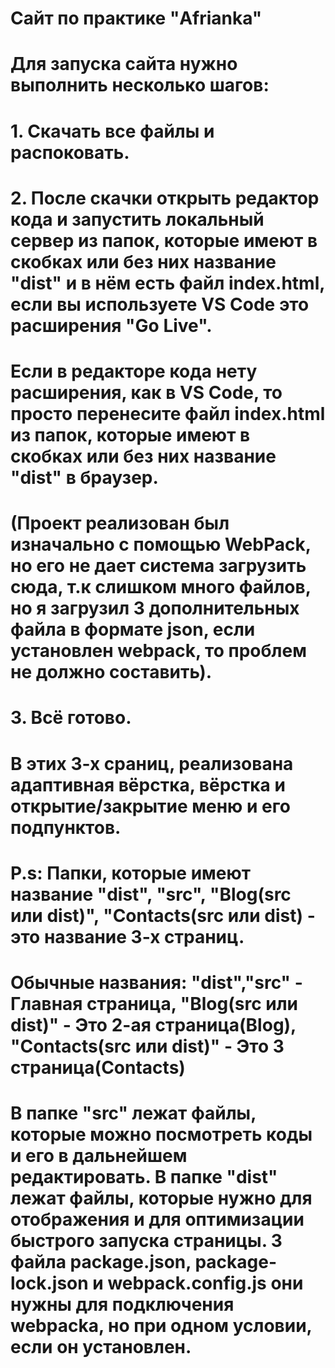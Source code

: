 # Сайт по практике "Afrianka"
# Для запуска сайта нужно выполнить несколько шагов:
# 1. Скачать все файлы и распоковать.
# 2. После скачки открыть редактор кода и запустить локальный сервер из папок, которые имеют в скобках или без них название "dist" и в нём есть файл index.html, если вы используете VS Code это расширения "Go Live". 
# Если в редакторе кода нету расширения, как в VS Code, то просто перенесите файл index.html из папок, которые имеют в скобках или без них название "dist" в браузер. 
# (Проект реализован был изначально с помощью WebPack, но его не дает система загрузить сюда, т.к слишком много файлов, но я загрузил 3 дополнительных файла в формате json, если установлен webpack, то проблем не должно составить).
# 3. Всё готово.

# В этих 3-х сраниц, реализована адаптивная вёрстка, вёрстка и открытие/закрытие меню и его подпунктов. 
# P.s: Папки, которые имеют название "dist", "src", "Blog(src или dist)", "Contacts(src или dist) - это название 3-х страниц. 
# Обычные названия: "dist","src" - Главная страница, "Blog(src или dist)" - Это 2-ая страница(Blog), "Contacts(src или dist)" - Это 3 страница(Contacts)
# В папке "src" лежат файлы, которые можно посмотреть коды и его в дальнейшем редактировать. В папке "dist" лежат файлы, которые нужно для отображения и для оптимизации быстрого запуска страницы. 3 файла package.json, package-lock.json и webpack.config.js они нужны для подключения webpacka, но при одном условии, если он установлен. 
